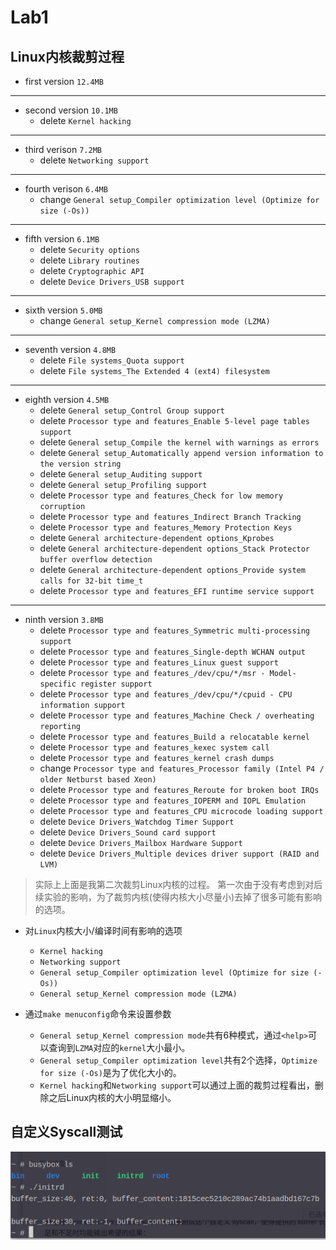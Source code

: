 # Lab1

## Linux内核裁剪过程 

* first version `12.4MB`
***
* second version `10.1MB`
  * delete `Kernel hacking` 
***
* third verison `7.2MB`
  * delete `Networking support`
***
* fourth verison `6.4MB`
  * change `General setup_Compiler optimization level (Optimize for size (-Os))`
***
* fifth version `6.1MB`
  * delete `Security options`
  * delete `Library routines`
  * delete `Cryptographic API`
  * delete `Device Drivers_USB support`
***
* sixth version `5.0MB`
  * change `General setup_Kernel compression mode (LZMA)`
***
* seventh version `4.8MB`
  * delete `File systems_Quota support`
  * delete `File systems_The Extended 4 (ext4) filesystem`
***
* eighth version `4.5MB`
  * delete `General setup_Control Group support`
  * delete `Processor type and features_Enable 5-level page tables support`
  * delete `General setup_Compile the kernel with warnings as errors`
  * delete `General setup_Automatically append version information to the version string`
  * delete `General setup_Auditing support`
  * delete `General setup_Profiling support`
  * delete `Processor type and features_Check for low memory corruption`
  * delete `Processor type and features_Indirect Branch Tracking`
  * delete `Processor type and features_Memory Protection Keys`
  * delete `General architecture-dependent options_Kprobes`
  * delete `General architecture-dependent options_Stack Protector buffer overflow detection`
  * delete `General architecture-dependent options_Provide system calls for 32-bit time_t`
  * delete `Processor type and features_EFI runtime service support`
***
* ninth version `3.8MB`
  * delete `Processor type and features_Symmetric multi-processing support`
  * delete `Processor type and features_Single-depth WCHAN output`
  * delete `Processor type and features_Linux guest support`
  * delete `Processor type and features_/dev/cpu/*/msr - Model-specific register support`
  * delete `Processor type and features_/dev/cpu/*/cpuid - CPU information support`
  * delete `Processor type and features_Machine Check / overheating reporting`
  * delete `Processor type and features_Build a relocatable kernel`
  * delete `Processor type and features_kexec system call` 
  * delete `Processor type and features_kernel crash dumps`
  * change `Processor type and features_Processor family (Intel P4 / older Netburst based Xeon)`
  * delete `Processor type and features_Reroute for broken boot IRQs`
  * delete `Processor type and features_IOPERM and IOPL Emulation`
  * delete `Processor type and features_CPU microcode loading support`
  * delete `Device Drivers_Watchdog Timer Support`
  * delete `Device Drivers_Sound card support`
  * delete `Device Drivers_Mailbox Hardware Support`
  * delete `Device Drivers_Multiple devices driver support (RAID and LVM)`


> 实际上上面是我第二次裁剪Linux内核的过程。
> 第一次由于没有考虑到对后续实验的影响，为了裁剪内核(使得内核大小尽量小)去掉了很多可能有影响的选项。

* 对`Linux`内核大小/编译时间有影响的选项
  * `Kernel hacking` 
  * `Networking support`
  * `General setup_Compiler optimization level (Optimize for size (-Os))`
  * `General setup_Kernel compression mode (LZMA)`

* 通过`make menuconfig`命令来设置参数
  * `General setup_Kernel compression mode`共有6种模式，通过`<help>`可以查询到`LZMA`对应的`kernel`大小最小。
  * `General setup_Compiler optimization level`共有2个选择，`Optimize for size (-Os)`是为了优化大小的。
  * `Kernel hacking`和`Networking support`可以通过上面的裁剪过程看出，删除之后Linux内核的大小明显缩小。
  
 
## 自定义Syscall测试

![](pics/syscall_test.png) 

